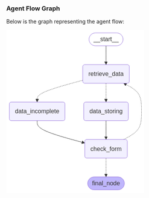 ### Agent Flow Graph  

Below is the graph representing the agent flow:  

![Agent Flow](output.png)